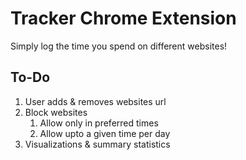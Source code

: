 # Tracker Chrome Extension
Simply log the time you spend on different websites!

## To-Do
1. User adds & removes websites url
2. Block websites
    1. Allow only in preferred times
    2. Allow upto a given time per day
3. Visualizations & summary statistics

